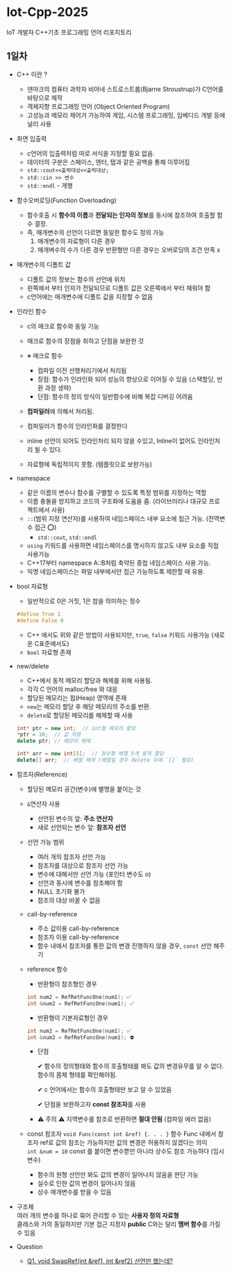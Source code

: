 # Iot-Cpp-2025
IoT 개발자 C++기초 프로그래밍 언어 리포지토리

## 1일차
- C++ 이란 ?
    - 덴마크의 컴퓨터 과학자 비야네 스트로스트룹(Bjarne Stroustrup)가 C언어를 바탕으로 제작
    - 객체지향 프로그래밍 언어 (Object Oriented Program)
    - 고성능과 메모리 제어가 가능하여 게임, 시스템 프로그래밍, 임베디드 개발 등에 널리 사용
- 화면 입출력
    - c언어의 입출력처럼 따로 서식을 지정할 필요 없음.
    - 데이터의 구분은 스페이스, 엔터, 탭과 같은 공백을 통해 이루어짐
    - `std::cout<<출력대상<<출력대상;`
    - `std::cin >> 변수 `
    - `std::endl` - 개행
- 함수오버로딩(Function Overloading)
    - 함수호출 시 **함수의 이름**과 **전달되는 인자의 정보**를 동시에 참조하여 호출할 함수 결정.
    - 즉, 매개변수의 선언이 다르면 동일한 함수도 정의 가능
        1. 매개변수의 자료형이 다른 경우
        2. 매개벼수의 수가 다른 경우
        반환형만 다른 경우는 오버로딩의 조건 만족 x
- 매개변수의 디폴트 값
    - 디폴트 값의 정보는 함수의 선언에 위치
    - 왼쪽에서 부터 인자가 전달되므로 디폴트 값은 오른쪽에서 부터 채워야 함
    - c언어에는 매개변수에 디폴트 값을 지정할 수 없음
- 인라인 함수
    - c의 매크로 함수와 동일 기능
    - 매크로 함수의 장점을 취하고 단점을 보완한 것
    - ※ 매크로 함수
        - 컴파일 이전 선행처리기에서 처리됨
        - 장점: 함수가 인라인화 되어 성능의 향상으로 이어질 수 있음 (스택할당, 반환 과정 생략)
        - 단점: 함수의 정의 방식이 일반함수에 비해 복잡
        디버깅 어려움
    
    - **컴파일러**에 의해서 처리됨.
    - 컴파일러가 함수의 인라인화를 결정한다
    - inline 선언이 되어도 인라인처리 되지 않을 수있고, lnline이 없어도 인라인처리 될 수 있다.
    - 자료형에 독립적이지 못함. (템플릿으로 보완가능)

- namespace
    - 같은 이름의 변수나 함수를 구별할 수 있도록 특정 범위를 지정하는 역할
    - 이름 충돌을 방지하고 코드의 구조화에 도움을 줌. (라이브러리나 대규모 프로젝트에서 사용)
    - `::`(범위 지정 연산자)를 사용하여 네임스페이스 내부 요소에 접근 가능. (전역변수 접근 ⭕) 
        - `std::cout`, `std::endl`
    - `using` 키워드를 사용하면 네임스페이스를 명시하지 않고도 내부 요소를 직접 사용가능
    - C++17부터 namespace A::B처럼 축약된 중첩 네임스페이스 사용 가능.
    - 익명 네임스페이스는 파일 내부에서만 접근 가능하도록 제한할 때 유용.
    
- bool 자료형
    - 일반적으로 0은 거짓, 1은 참을 의미하는 정수
    ```c
    #define True 1
    #define False 0
    ```
    - C++ 에서도 위와 같은 방법이 사용되지만, `true`, `false` 키워드 사용가능 (새로운 C표준에서도)
    - `bool` 자료형 존재
- new/delete
    - C++에서 동적 메모리 할당과 해제를 위해 사용됨.
    - 각각 C 언어의 malloc/free 와 대응
    - 할당된 메모리는 힙(Heap) 영역에 존재
    - `new`는 메모리 할당 후 해당 메모리의 주소를 반환.
    - `delete`로 할당된 메모리를 해제할 때 사용
    ```CPP
    int* ptr = new int;  // int형 메모리 할당
    *ptr = 10;  // 값 저장
    delete ptr; // 메모리 해제

    int* arr = new int[5];  // 정수형 배열 5개 동적 할당
    delete[] arr;  // 배열 해제 (배열일 경우 delete 뒤에 `[]` 필요)

    ```
    
- 참조자(Reference)
    - 할당된 메모리 공간(변수)에 별명을 붙이는 것
    - `&`연산자 사용
        - 선언된 변수의 앞: **주소 연산자**
        - 새로 선언되는 변수 앞: **참조자 선언**
    - 선언 가능 범위
        - 여러 개의 참조자 선언 가능
        - 참조자를 대상으로 참조자 선언 가능
        - 변수에 대해서만 선언 가능 (포인터 변수도 o)
        - 선언과 동시에 변수를 참조해야 함
        - NULL 초기화 불가
        - 참조의 대상 바꿀 수 없음
    - call-by-reference
        - 주소 값이용 call-by-reference
        - 참조자 이용 call-by-reference
        - 함수 내에서 참조자를 통한 값의 변경 진행하지 않을 경우, `const` 선언 해주기
    
    - reference 함수
        - 반환형이 참조형인 경우
        ```C
        int num2 = RefRetFuncOne(num1); ✅
        int &num2 = RefRetFuncOne(num1); ✅
        ```
        - 반환형이 기본자료형인 경우
        ```C
        int num2 = RefRetFuncOne(num1); ✅
        int &num2 = RefRetFuncOne(num1); ⛔
        ```
        - 단점  

            ✔ 함수의 정의형태와 함수의 호출형태를 봐도 값의 변경유무를 알 수 없다. 함수의 몸체 형태를 확인해야됨.  

            ✔ c 언어에서는 함수의 호출형태만 보고 알 수 있었음  

            ✔ 단점을 보완하고자 **const 참조자**를 사용
        - ⚠ 주의 ⚠ 지역변수를 참조로 반환하면 **절대 안됨** (컴파일 에러 없음)
    - const 참조자
        `void Func(const int &ref) {. . . }`
        함수 Func 내에서 참조자 ref로 값의 참조는 가능하지만 값의 변경은 허용하지 않겠다는 의미  
        `int &num = 10`
        const 를 붙이면 변수뿐만 아니라 상수도 참조 가능하다 (임시변수)
        - 함수의 원형 선언만 봐도 값의 변경이 일어나지 않음을 판단 가능
        - 실수로 인한 값의 변경이 일어나지 않음
        - 상수 매개변수를 받을 수 있음

- 구조체  
    여러 개의 변수를 하나로 묶어 관리할 수 있는 **사용자 정의 자료형**  
    클래스와 거의 동일하지만 기본 접근 지정자 **public**
    C와는 달리 **멤버 함수**를 가질 수 있음




- Question    
    - [Q1. void SwapRef(int &ref1, int &ref2) 선언만 했는데?](Question.md/#q1-void-swaprefint-ref1-int-ref2-선언만-했는데)